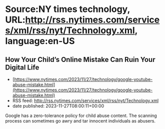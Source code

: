 # Source:NY times technology, URL:http://rss.nytimes.com/services/xml/rss/nyt/Technology.xml, language:en-US

## How Your Child’s Online Mistake Can Ruin Your Digital Life
 - [https://www.nytimes.com/2023/11/27/technology/google-youtube-abuse-mistake.html](https://www.nytimes.com/2023/11/27/technology/google-youtube-abuse-mistake.html)
 - RSS feed: http://rss.nytimes.com/services/xml/rss/nyt/Technology.xml
 - date published: 2023-11-27T08:00:11+00:00

Google has a zero-tolerance policy for child abuse content. The scanning process can sometimes go awry and tar innocent individuals as abusers.

